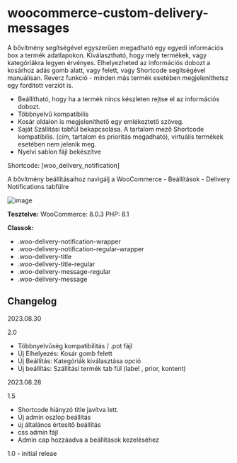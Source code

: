 # woocommerce-custom-delivery-messages



A bővítmény segítségével egyszerűen megadható egy egyedi információs box a termék adatlapokon. Kiválasztható, hogy mely termékek, vagy kategóriákra legyen érvényes. Elhelyezheted az információs dobozt a kosárhoz adás gomb alatt, vagy felett, vagy Shortcode segítségével manuálisan. Reverz funkció - minden más termék esetében megjeleníthetsz egy fordított verziót is.

* Beállítható, hogy ha a termék nincs készleten rejtse el az információs dobozt.
* Többnyelvű kompatibilis
* Kosár oldalon is megjeleníthető egy emlékeztető szöveg.
* Saját Szállítási tabfül bekapcsolása. A tartalom mező Shortcode kompatibilis. (cím, tartalom és prioritás megadható), virtuális termékek esetében nem jelenik meg.
* Nyelvi sablon fájl bekészítve

Shortcode: [woo_delivery_notification]

A bővítmény beállításaihoz navigálj a WooCommerce - Beállítások - Delivery Notifications tabfülre

![image](https://github.com/Lonsdale201/woocommerce-custom-delivery-messages/assets/23199033/c62e5b75-7bcd-42f2-be52-f57e22518f47)

**Tesztelve:**
WooCommerce: 8.0.3
PHP: 8.1

**Classok:**

* .woo-delivery-notification-wrapper
* .woo-delivery-notification-regular-wrapper 
* .woo-delivery-title
* .woo-delivery-title-regular
* .woo-delivery-message-regular
* .woo-delivery-message


## Changelog 

2023.08.30

2.0

* Többnyelvűség kompatibilitás / .pot fájl
* Új Elhelyezés: Kosár gomb felett
* Új Beállítás: Kategóriák kiválasztása opció
* Új beállítás: Szállítási termék tab fül (label , prior, kontent)

2023.08.28 

1.5 

* Shortcode hiányzó title javítva lett.
* Új admin oszlop beállítás
* új általános értesítő beállítás
* css admin fájl
* Admin cap hozzáadva a beállítások kezeléséhez

1.0 - initial releae
